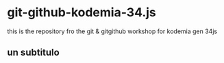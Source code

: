 # git-github-kodemia-34.js
this is the repository fro the git &amp; gitgithub workshop for kodemia gen 34js

## un subtitulo 